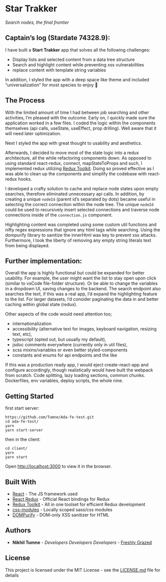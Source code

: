 # Star Trakker

_Search nodes, the final frontier_

## Captain’s log (Stardate 74328.9):

I have built a **Start Trakker** app that solves all the following challenges:

- Display lists and selected content from a data tree structure
- Search and highlight content while preventing xss vulnerabilities
- replace content with template string variables

In addition, I styled the app with a deep space like theme and included “universalization” for most species to enjoy 🖖

## The Process

With the limited amount of time I had between job searching and other activities, I’m pleased with the outcome. Early on, I quickly made sure the application worked in a few files. I coded the logic within the components themselves (api calls, useState, useEffect, prop drilling). Well aware that it will need later optimization.

Next I styled the app with great thought to usability and aesthetics.

Afterwards, I decided to move most of the state logic into a redux architecture, all the while refactoring components down. As opposed to using standard react-redux, connect, mapStateToProps and such, I implemented redux utilizing [Redux Toolkit](https://redux-toolkit.js.org/). Doing so proved effective as I was able to clean up the components and simplify the codebase with react-redux hooks.

I developed a crafty solution to cache and replace node states upon empty searches, therefore eliminated unnecessary api calls. In addition, by creating a unique `nodeId` (parent id’s separated by dots) became useful in selecting the correct connection within the node tree. The unique `nodeId` could be used to recursively insert selected connections and traverse node connections inside of the `connection.js` component.

Highlighting content was completed using some custom util functions and nifty regex expressions that ignore any html tags while searching. Using the dompurify library to sanitize the innerHtml was key to prevent xss attacks. Furthermore, I took the liberty of removing any empty string literals text from being displayed.

## Further implementation:

Overall the app is highly functional but could be expanded for better usability. For example, the user might want the list to stay open upon click (similar to vsCode file-folder structure). Or be able to change the variables in a dropdown UI, saving changes to the backend. The search endpoint also searches the text, if this was a real app, I’d expand the highlighting feature to the list. For larger datasets, I’d consider paginating the data in and better caching within global state (redux).

Other aspects of the code would need attention too;

- internationalization
- accessibility (alternative text for images, keyboard navigation, resizing text, etc),
- typescript (opted out, but usually my default),
- jsdoc comments everywhere (currently only in util files),
- scss mixins/variables or even better styled-components
- constants and enums for api endpoints and the like

If this was a production ready app, I would eject create-react-app and configure accordingly, though realistically would have built the webpack from scratch. Code splitting, lazy loading sections, common chunks. Dockerfiles, env variables, deploy scripts, the whole nine.

## Getting Started

first start server:

```
https://github.com/Tumne/Ada-fe-test.git
cd ada-fe-test/
yarn
yarn start-server
```

then in the client:

```
cd client/
yarn
yarn start
```

Open [http://localhost:3000](http://localhost:3000) to view it in the browser.

## Built With

- [React](https://reactjs.org/) - The JS framework used
- [React Redux](https://react-redux.js.org/) - Official React bindings for Redux
- [Redux Toolkit](https://redux-toolkit.js.org/) - All in one toolset for efficient Redux development
- [css-modules](https://github.com/css-modules/css-modules) - Locally scoped sass/css modules
- [DOMPurify](https://github.com/cure53/DOMPurify) - DOM-only XSS sanitizer for HTML

## Authors

- **Nikhil Tumne** - _Developers Developers Developers_ - [Freshly Grazed](http://freshlygrazed.com/)

## License

This project is licensed under the MIT License - see the [LICENSE.md](https://www.mit.edu/~amini/LICENSE.md) file for details
